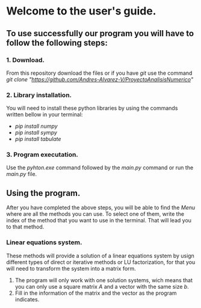 # Welcome to the user's guide.
## To use successfully our program you will have to follow the following steps:
### 1. Download.
From this repository download the files or if you have _git_ use the command _git clone "https://github.com/Andres-Alvarez-V/ProyectoAnalisisNumerico"_
### 2. Library installation. 
You will need to install these python libraries by using the commands written bellow in your terminal:
- _pip install numpy_
- _pip install sympy_
- _pip install tabulate_
### 3. Program executation.
Use the _pyhton.exe_ command followed by the _main.py_ command or run the _main.py_ file.
## Using the program.
After you have completed the above steps, you will be able to find the _Menu_ where are all the methods you can use. To select one of them, write the index of the method that you want to use in the terminal. That will lead you to that method.
### Linear equations system.
These methods will provide a solution of a linear equations system by usign different types of direct or iterative methods or LU factorization, for that you will need to transform the system into a matrix form.
1. The program will only work with one solution systems, wich means that you can only use a square matrix _A_ and a vector with the same size _b_.
2. Fill in the information of the matrix and the vector as the program indicates.

